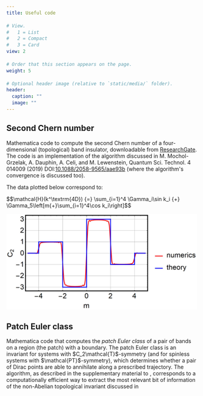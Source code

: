 ```yaml
---
title: Useful code

# View.
#   1 = List
#   2 = Compact
#   3 = Card
view: 2

# Order that this section appears on the page.
weight: 5

# Optional header image (relative to `static/media/` folder).
header:
  caption: ""
  image: ""
---
```

<section>
  <h2>Second Chern number</h2>
  <p>Mathematica code to compute the second Chern number of a four-dimensional (topological) band insulator, downloadable from <a   href="http://dx.doi.org/10.13140/RG.2.2.35088.12801">ResearchGate</a>. The code is an implementation of the algorithm discussed in M. Mochol-Grzelak, A. Dauphin, A. Celi, and M. Lewenstein, Quantum Sci. Technol. 4 014009 (2019) DOI:<a href="https://doi.org/10.1088/2058-9565/aae93b">10.1088/2058-9565/aae93b</a> (where the algorithm's convergence is discussed too). </p>
  <p>The data plotted below correspond to: </p>
  <p>$$\mathcal{H}(k^\textrm{4D}) {=} \sum_{i=1}^4 \Gamma_i\sin k_i {+} \Gamma_5\left[m{+}\sum_{i=1}^4\cos k_i\right]$$</p>
  <img src="C2-compare.JPG" width="500" max-width: 100%>
</section>

<section>
    <h2>Patch Euler class </h2>
<p>Mathematica code that computes the <i>patch Euler class</i> of a pair of bands on a region (the patch) with a boundary. The patch Euler class is an invariant for systems with $C_2\mathcal{T}$-symmetry (and for spinless systems with $\mathcal{PT}$-symmetry), which determines whether a pair of Dirac points are able to annihilate along a prescribed trajectory. The algorithm, as described in the supplementary material to  , corresponds to a computationally efficient way to extract the most relevant bit of information of the non-Abelian topological invariant discussed in 
    </p>
 </section>
